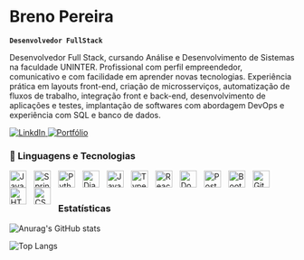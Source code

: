 # Breno Pereira 

**`Desenvolvedor FullStack`**

Desenvolvedor Full Stack, cursando Análise e Desenvolvimento de Sistemas na faculdade UNINTER. Profissional com perfil empreendedor, comunicativo e com facilidade em aprender novas tecnologias. Experiência prática em layouts front-end, criação de microsserviços, automatização de fluxos de trabalho, integração front e back-end, desenvolvimento de aplicações e testes, implantação de softwares com abordagem DevOps e experiência com SQL e banco de dados.

<a href="https://www.linkedin.com/in/breno-pereira-betti/">
  <img src="https://custom-icon-badges.demolab.com/badge/-LinkdIn-blue?style=for-the-badge&logoColor=white" alt="LinkdIn" title="LinkdIn"/>
</a>

<a href="https://portfolio-brenopereira.vercel.app/">
  <img src="https://custom-icon-badges.demolab.com/badge/-Portfólio-F25278?style=for-the-badge&logoColor=white" alt="Portfólio" title="Portfólio"/>
</a>

### 🤖 Linguagens e Tecnologias

<img 
  align="left" 
  alt="Java" 
  title="Java"
  width="30px" 
  style="padding-right: 10px;" 
  src="https://cdn.jsdelivr.net/gh/devicons/devicon@latest/icons/java/java-original.svg" 
/>

<img 
  align="left" 
  alt="Spring" 
  title="Spring"
  width="30px" 
  style="padding-right: 10px;" 
  src="https://cdn.jsdelivr.net/gh/devicons/devicon@latest/icons/spring/spring-original.svg" 
/>

<img 
  align="left" 
  alt="Python" 
  title="Python"
  width="30px" 
  style="padding-right: 10px;" 
  src="https://cdn.jsdelivr.net/gh/devicons/devicon@latest/icons/python/python-original.svg" 
/>

<img 
  align="left" 
  alt="Django" 
  title="Django"
  width="30px" 
  style="padding-right: 10px;" 
  src="https://cdn.jsdelivr.net/gh/devicons/devicon@latest/icons/django/django-plain.svg" 
/>

<img 
  align="left" 
  alt="JavaScript" 
  title="JavaScript"
  width="30px" 
  style="padding-right: 10px;" 
  src="https://cdn.jsdelivr.net/gh/devicons/devicon@latest/icons/javascript/javascript-original.svg" 
/>

<img 
  align="left" 
  alt="TypeScript"
  title="TypeScript" 
  width="30px" 
  style="padding-right: 10px;" 
  src="https://cdn.jsdelivr.net/gh/devicons/devicon@latest/icons/typescript/typescript-original.svg" 
/>

<img 
  align="left" 
  alt="React"
  title="React" 
  width="30px" 
  style="padding-right: 10px;" 
  src="https://cdn.jsdelivr.net/gh/devicons/devicon@latest/icons/react/react-original.svg" 
/>

<img 
  align="left" 
  alt="Docker"
  title="Docker" 
  width="30px" 
  style="padding-right: 10px;" 
  src="https://cdn.jsdelivr.net/gh/devicons/devicon@latest/icons/docker/docker-original-wordmark.svg" 
/>

<img 
  align="left" 
  alt="PostgreSQL"
  title="PostgreSQL" 
  width="30px" 
  style="padding-right: 10px;" 
  src="https://cdn.jsdelivr.net/gh/devicons/devicon@latest/icons/postgresql/postgresql-original-wordmark.svg" 
/>

<img 
  align="left" 
  alt="Bootstrap"
  title="Bootstrap" 
  width="30px" 
  style="padding-right: 10px;" 
  src="https://cdn.jsdelivr.net/gh/devicons/devicon@latest/icons/bootstrap/bootstrap-original.svg" 
/>

<img 
  align="left" 
  alt="Git" 
  title="Git"
  width="30px" 
  style="padding-right: 10px;" 
  src="https://cdn.jsdelivr.net/gh/devicons/devicon@latest/icons/git/git-original.svg" 
/>

<img 
  align="left" 
  alt="HTML"
  title="HTML" 
  width="30px" 
  style="padding-right: 10px;" 
  src="https://cdn.jsdelivr.net/gh/devicons/devicon@latest/icons/html5/html5-original.svg" 
/>

<img 
  align="left" 
  alt="CSS" 
  title="CSS"
  width="30px" 
  style="padding-right: 10px;" 
  src="https://cdn.jsdelivr.net/gh/devicons/devicon@latest/icons/css3/css3-original.svg" 
/>

</br>
</br>

### Estatísticas

![Anurag's GitHub stats](https://github-readme-stats.vercel.app/api?username=brenopereira18&show_icons=true&theme=dracula&include_all_commits=true)

![Top Langs](https://github-readme-stats.vercel.app/api/top-langs/?username=brenopereira18&layout=compact&theme=dracula)
